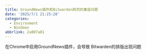 ```yaml
---
title: GroundNews插件和Bitwarden网页的兼容问题
date: '2025/7/1 21:25:28'
categories:
  - Environment
  - Windows
abbrlink: 2a807a81
---
```


在Chrome中启用GroundNews插件，会导致 Bitwarden的排版出现问题